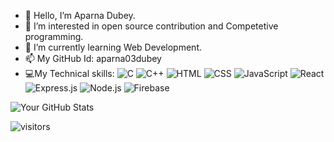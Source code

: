 - 👋 Hello, I’m Aparna Dubey.
- 👀 I’m interested in open source contribution and Competetive programming.
- 🌱 I’m currently learning Web Development.
- 📫 My GitHub Id: aparna03dubey
- :computer:My Technical skills:
![C](https://img.shields.io/badge/-C-A8B9CC?logo=c&logoColor=white&style=flat)
![C++](https://img.shields.io/badge/-C++-00599C?logo=c%2B%2B&logoColor=white&style=flat)
![HTML](https://img.shields.io/badge/-HTML-E34F26?logo=html5&logoColor=white&style=flat)
![CSS](https://img.shields.io/badge/-CSS-1572B6?logo=css3&logoColor=white&style=flat)
![JavaScript](https://img.shields.io/badge/-JavaScript-F7DF1E?logo=javascript&logoColor=white&style=flat)
![React](https://img.shields.io/badge/-React-61DAFB?logo=react&logoColor=white&style=flat)
![Express.js](https://img.shields.io/badge/-Express.js-000000?logo=express&logoColor=white&style=flat)
![Node.js](https://img.shields.io/badge/-Node.js-339933?logo=node.js&logoColor=white&style=flat)
![Firebase](https://img.shields.io/badge/-Firebase-FFCA28?logo=firebase&logoColor=white&style=flat)





<!--
aparna03dubey/aparna03dubey is a ✨ special ✨ repository because its `README.md` (this file) appears on your GitHub profile.
You can customize your GitHub profile by updating this README file.
You can click the Preview link to take a look at your changes.
This is the link to view your stats-----------
-->





![Your GitHub Stats](https://github-readme-stats.vercel.app/api?username=aparna03dubey&show_icons=true&theme=radical)

<!-- This badge tracks the number of visitors to my GitHub profile page -->
![visitors](https://visitor-badge.glitch.me/badge?page_id=aparna03dubey.aparna03dubey)

<!--[![@aparna_dubey03's Holopin board](https://holopin.me/aparna_dubey03)](https://holopin.io/@aparna_dubey03)
